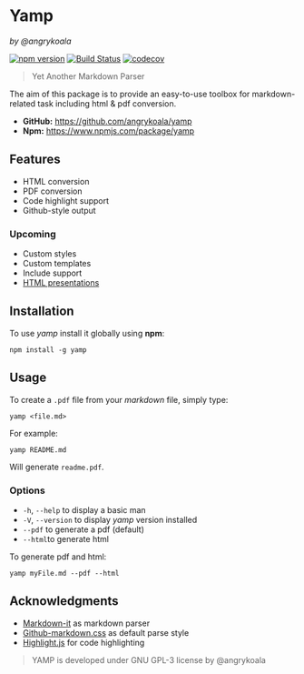 Yamp
====
_by @angrykoala_

[![npm version](https://badge.fury.io/js/yamp.svg)](https://badge.fury.io/js/yamp)
[![Build Status](https://travis-ci.org/angrykoala/yamp.svg?branch=master)](https://travis-ci.org/angrykoala/yamp)
[![codecov](https://codecov.io/gh/angrykoala/yamp/branch/master/graph/badge.svg)](https://codecov.io/gh/angrykoala/yamp)


>Yet Another Markdown Parser

The aim of this package is to provide an easy-to-use toolbox for markdown-related task including html & pdf conversion.

* **GitHub:** <https://github.com/angrykoala/yamp>
* **Npm:** <https://www.npmjs.com/package/yamp>

## Features
* HTML conversion
* PDF conversion
* Code highlight support
* Github-style output

### Upcoming
* Custom styles
* Custom templates
* Include support
* [HTML presentations](https://remarkjs.com/)

## Installation
To use _yamp_ install it globally using **npm**:
```
npm install -g yamp
```

## Usage
To create a `.pdf` file from your _markdown_ file, simply type:
```
yamp <file.md>
```
For example:
```
yamp README.md
```
Will generate `readme.pdf`.


### Options
* `-h`, `--help` to display a basic man
* `-V`, `--version` to display _yamp_ version installed
* `--pdf` to generate a pdf (default)
* `--html`to generate html

To generate pdf and html:
```
yamp myFile.md --pdf --html
```

## Acknowledgments
* [Markdown-it](https://github.com/markdown-it/markdown-it) as markdown parser
* [Github-markdown.css](https://github.com/sindresorhus/github-markdown-css) as default parse style
* [Highlight.js](https://highlightjs.org) for code highlighting

>YAMP is developed under GNU GPL-3 license by @angrykoala 
